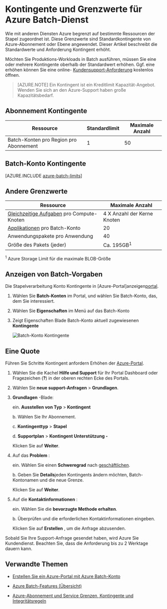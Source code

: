 <properties
    pageTitle="Batch-Service-Vorgaben und Grenzwerte | Microsoft Azure"
    description="Lernen Sie Standardkontingente Azure Batch, Grenzen und Integritätsregeln und erhöht das Kontingent anfordern"
    services="batch"
    documentationCenter=""
    authors="mmacy"
    manager="timlt"
    editor=""/>

<tags
    ms.service="batch"
    ms.workload="big-compute"
    ms.tgt_pltfrm="na"
    ms.devlang="na"
    ms.topic="article"
    ms.date="09/10/2016"
    ms.author="marsma"/>

# <a name="quotas-and-limits-for-the-azure-batch-service"></a>Kontingente und Grenzwerte für Azure Batch-Dienst

Wie mit anderen Diensten Azure begrenzt auf bestimmte Ressourcen der Stapel zugeordnet ist. Diese Grenzwerte sind Standardkontingente von Azure-Abonnement oder Ebene angewendet. Dieser Artikel beschreibt die Standardwerte und Anforderung Kontingent erhöht.

Möchten Sie Produktions-Workloads in Batch ausführen, müssen Sie eine oder mehrere Kontingente oberhalb der Standardwert erhöhen. Ggf. eine erhöhen können Sie eine online- [Kundensupport-Anforderung](#increase-a-quota) kostenlos öffnen.

>[AZURE.NOTE] Ein Kontingent ist ein Kreditlimit Kapazität-Angebot. Wenden Sie sich an den Azure-Support haben große Kapazitätsbedarf.

## <a name="subscription-quotas"></a>Abonnement Kontingente
**Ressource**|**Standardlimit**|**Maximale Anzahl**
---|---|---
Batch-Konten pro Region pro Abonnement | 1 | 50

## <a name="batch-account-quotas"></a>Batch-Konto Kontingente
[AZURE.INCLUDE [azure-batch-limits](../../includes/azure-batch-limits.md)]

## <a name="other-limits"></a>Andere Grenzwerte
**Ressource**|**Maximale Anzahl**
---|---
[Gleichzeitige Aufgaben](batch-parallel-node-tasks.md) pro Compute-Knoten | 4 X Anzahl der Kerne Knoten
[Applikationen](batch-application-packages.md) pro Batch-Konto        | 20
Anwendungspakete pro Anwendung  | 40
Größe des Pakets (jeder)       | Ca. 195GB<sup>1</sup>

<sup>1</sup> Azure Storage Limit für die maximale BLOB-Größe

## <a name="view-batch-quotas"></a>Anzeigen von Batch-Vorgaben

Die Stapelverarbeitung Konto Kontingente in [Azure-Portal]anzeigen[portal].

1. Wählen Sie **Batch-Konten** im Portal, und wählen Sie Batch-Konto, das, dem Sie interessiert.

2. Wählen Sie **Eigenschaften** im Menü auf das Batch-Konto

3. Zeigt Eigenschaften Blade Batch-Konto aktuell zugewiesenen **Kontingente**

    ![Batch-Konto Kontingente][account_quotas]

## <a name="increase-a-quota"></a>Eine Quote

Führen Sie Schritte Kontingent anfordern Erhöhen der [Azure-Portal][portal].

1. Wählen Sie die Kachel **Hilfe und Support** für Ihr Portal Dashboard oder Fragezeichen (**?**) in der oberen rechten Ecke des Portals.

2. Wählen Sie **neue support-Anfragen** > **Grundlagen**.

3. **Grundlagen** -Blade:

    ein. **Ausstellen von Typ** > **Kontingent**

    b. Wählen Sie Ihr Abonnement.

    c. **Kontingenttyp** > **Stapel**

    d. **Supportplan** > **Kontingent Unterstützung -**

    Klicken Sie auf **Weiter**.

4. Auf das **Problem** :

    ein. Wählen Sie einen **Schweregrad** nach [geschäftlichen][support_sev].

    b. Geben Sie **Details**jeden Kontingents ändern möchten, Batch-Kontonamen und die neue Grenze.

    Klicken Sie auf **Weiter**.

5. Auf die **Kontaktinformationen** :

    ein. Wählen Sie die **bevorzugte Methode erhalten**.

    b. Überprüfen und die erforderlichen Kontaktinformationen eingeben.

    Klicken Sie auf **Erstellen** , um die Anfrage abzusenden.

Sobald Sie Ihre Support-Anfrage gesendet haben, wird Azure Sie Kundendienst. Beachten Sie, dass die Anforderung bis zu 2 Werktage dauern kann.

## <a name="related-topics"></a>Verwandte Themen

* [Erstellen Sie ein Azure-Portal mit Azure Batch-Konto](batch-account-create-portal.md)

* [Azure Batch-Features (Übersicht)](batch-api-basics.md)

* [Azure-Abonnement und Service Grenzen, Kontingente und Integritätsregeln](../azure-subscription-service-limits.md)

[portal]: https://portal.azure.com
[portal_classic_increase]: https://azure.microsoft.com/blog/2014/06/04/azure-limits-quotas-increase-requests/
[support_sev]: http://aka.ms/supportseverity

[account_quotas]: ./media/batch-quota-limit/accountquota_portal.PNG
